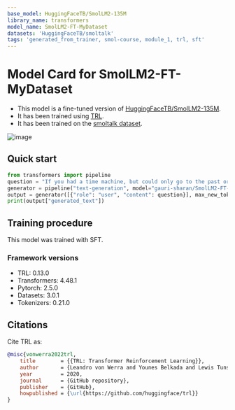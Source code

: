 ```yaml
---
base_model: HuggingFaceTB/SmolLM2-135M
library_name: transformers
model_name: SmolLM2-FT-MyDataset
datasets: 'HuggingFaceTB/smoltalk'
tags: 'generated_from_trainer, smol-course, module_1, trl, sft'
---
```


# Model Card for SmolLM2-FT-MyDataset

- This model is a fine-tuned version of [HuggingFaceTB/SmolLM2-135M](https://huggingface.co/HuggingFaceTB/SmolLM2-135M).
- It has been trained using [TRL](https://github.com/huggingface/trl). 
- It has been trained on the [smoltalk dataset](https://huggingface.co/datasets/HuggingFaceTB/smoltalk).

![image](https://github.com/user-attachments/assets/d1f68157-fbaa-44fb-b10e-a188d83a6e32)



## Quick start

```python
from transformers import pipeline
question = "If you had a time machine, but could only go to the past or the future once and never return, which would you choose and why?"
generator = pipeline("text-generation", model="gauri-sharan/SmolLM2-FT-MyDataset", device="cuda")
output = generator([{"role": "user", "content": question}], max_new_tokens=128, return_full_text=False)[0]
print(output["generated_text"])
```

## Training procedure

 


This model was trained with SFT.

### Framework versions

- TRL: 0.13.0
- Transformers: 4.48.1
- Pytorch: 2.5.0
- Datasets: 3.0.1
- Tokenizers: 0.21.0

## Citations



Cite TRL as:
    
```bibtex
@misc{vonwerra2022trl,
	title        = {{TRL: Transformer Reinforcement Learning}},
	author       = {Leandro von Werra and Younes Belkada and Lewis Tunstall and Edward Beeching and Tristan Thrush and Nathan Lambert and Shengyi Huang and Kashif Rasul and Quentin GallouÃ©dec},
	year         = 2020,
	journal      = {GitHub repository},
	publisher    = {GitHub},
	howpublished = {\url{https://github.com/huggingface/trl}}
}
```
